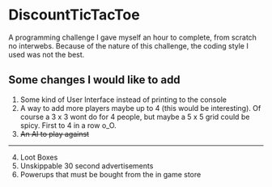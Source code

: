 # DiscountTicTacToe
A programming challenge I gave myself an hour to complete, from scratch no interwebs. Because of the nature of this challenge, the coding style I used was not the best.

## Some changes I would like to add

1) Some kind of User Interface instead of printing to the console
2) A way to add more players maybe up to 4 (this would be interesting). 
   Of course a 3 x 3 wont do for 4 people, but maybe a 5 x 5 grid could be spicy. First to 4 in a row o_O.
3) ~~An AI to play against~~
------------------------------------------------------------------------
4) Loot Boxes
5) Unskippable 30 second advertisements
6) Powerups that must be bought from the in game store
